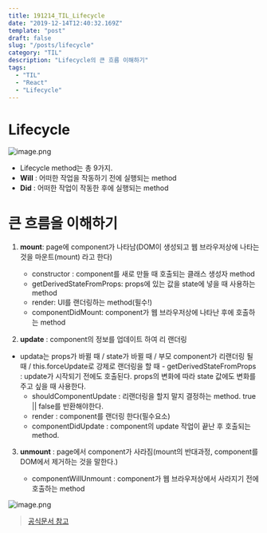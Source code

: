 ```yaml
---
title: 191214_TIL_Lifecycle
date: "2019-12-14T12:40:32.169Z"
template: "post"
draft: false
slug: "/posts/lifecycle"
category: "TIL"
description: "Lifecycle의 큰 흐름 이해하기"
tags:
  - "TIL"
  - "React"
  - "Lifecycle"
---
```


# Lifecycle

![image.png](https://images.velog.io/post-images/jotang/d220eec0-3997-11ea-88d5-a5a384879d74/image.png)

- Lifecycle method는 총 9가지.
- **Will** : 어떠한 작업을 작동하기 전에 실행되는 method
- **Did** : 어떠한 작업이 작동한 후에 실행되는 method

# 큰 흐름을 이해하기

1. **mount**: page에 component가 나타남(DOM이 생성되고 웹 브라우저상에 나타는 것을 마운트(mount) 라고 한다)

   - constructor : component를 새로 만들 때 호출되는 클래스 생성자 method
   - getDerivedStateFromProps: props에 있는 값을 state에 넣을 때 사용하는 method
   - render: UI를 랜더링하는 method(필수!)
   - componentDidMount: component가 웹 브라우저상에 나타난 후에 호출하는 method

2. **update** : component의 정보를 업데이트 하여 리 랜더링

- updata는 props가 바뀔 때 / state가 바뀔 때 / 부모 component가 리랜더링 될 때 / this.forceUpdate로 강제로 랜더링을 할 때 - getDerivedStateFromProps : update가 시작되기 전에도 호출된다. props의 변화에 따라 state 값에도 변화를 주고 싶을 때 사용한다.
  - shouldComponentUpdate : 리랜더링을 할지 말지 결정하는 method. true || false를 반환해야한다.
  - render : component를 랜더링 한다(필수요소)
  - componentDidUpdate : component의 update 작업이 끝난 후 호출되는 method.

3. **unmount** : page에서 component가 사라짐(mount의 반대과정, component를 DOM에서 제거하는 것을 말한다.)

   - componentWillUnmount : component가 웹 브라우저상에서 사라지기 전에 호출하는 method

![image.png](https://images.velog.io/post-images/jotang/e92e0bf0-3999-11ea-a3ea-c3f18171ceb1/image.png)

> [공식문서 참고](http://projects.wojtekmaj.pl/react-lifecycle-methods-diagram/)
